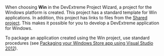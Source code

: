 When choosing **Win** in the DevExtreme Project Wizard, a project for the Windows platform is created. This project has a standard template for Win applications. In addition, this project has links to files from the [Shared project](/concepts/50%20VS%20Integration/0%20Project%20Templates/15%20Multi-Channel%20Application/10%20Shared%20Project.md '/Documentation/Guide/VS_Integration/Project_Templates/#Multi-Channel_Application/Shared_Project'). This makes it possible for you to develop a DevExtreme application for Windows.

To package an application created using the Win project, use standard procedures (see [Packaging your Windows Store app using Visual Studio 2012](https://msdn.microsoft.com/en-us/library/hh454036.aspx)).